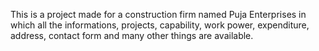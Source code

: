 This is a project made for a construction firm named Puja Enterprises in which all the informations, projects, capability, work power, expenditure, address, contact form and many other things are available.
